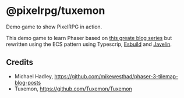 # @pixelrpg/tuxemon
Demo game to show PixelRPG in action.

This demo game to learn Phaser based on [this greate blog series](https://github.com/mikewesthad/phaser-3-tilemap-blog-posts) but rewritten using the ECS pattern using Typescrip, [Esbuild](https://esbuild.github.io/) and [Javelin](https://github.com/3mcd/javelin).

## Credits
 - Michael Hadley, https://github.com/mikewesthad/phaser-3-tilemap-blog-posts
 - Tuxemon, https://github.com/Tuxemon/Tuxemon